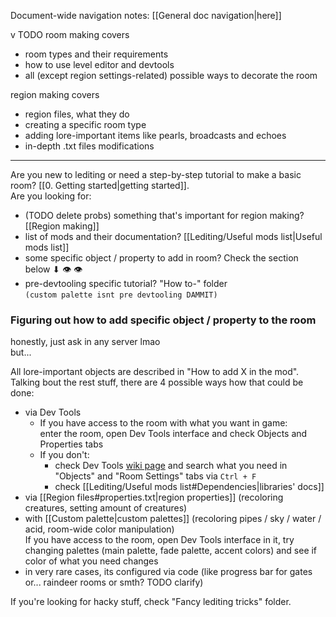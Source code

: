 Document-wide navigation notes: [[General doc navigation|here]]

v TODO
room making covers
- room types and their requirements
- how to use level editor and devtools
- all (except region settings-related) possible ways to decorate the room

region making covers 
- region files, what they do 
- creating a specific room type
- adding lore-important items like pearls, broadcasts and echoes
- in-depth .txt files modifications

----------------------------

Are you new to lediting or need a step-by-step tutorial to make a basic room? [[0. Getting started|getting started]].  
Are you looking for:  
- (TODO delete probs) something that's important for region making? [[Region making]]  
- list of mods and their documentation? [[Lediting/Useful mods list|Useful mods list]]  
- some specific object / property to add in room? Check the section below ⬇ 👁 👁  
- pre-devtooling specific tutorial? "How to-" folder  
`(custom palette isnt pre devtooling DAMMIT)`

### Figuring out how to add specific object / property to the room  
honestly, just ask in any server lmao  
but...

All lore-important objects are described in "How to add X in the mod".  
Talking bout the rest stuff, there are 4 possible ways how that could be done:  
- via Dev Tools  
	- If you have access to the room with what you want in game:  
		enter the room, open Dev Tools interface and check Objects and Properties tabs  
	- If you don't:  
		- check Dev Tools [wiki page](https://rainworldmodding.miraheze.org/wiki/Dev_Tools#Interface_Tabs) and search what you need in "Objects" and "Room Settings" tabs via `Ctrl + F`  
		- check [[Lediting/Useful mods list#Dependencies|libraries' docs]]  
- via [[Region files#properties.txt|region properties]] (recoloring creatures, setting amount of creatures)  
- with [[Custom palette|custom palettes]] (recoloring pipes / sky / water / acid, room-wide color manipulation)  
	If you have access to the room, open Dev Tools interface in it, try changing palettes (main palette, fade palette, accent colors) and see if color of what you need changes
- in very rare cases, its configured via code (like progress bar for gates or... raindeer rooms or smth? TODO clarify)

If you're looking for hacky stuff, check "Fancy lediting tricks" folder.

